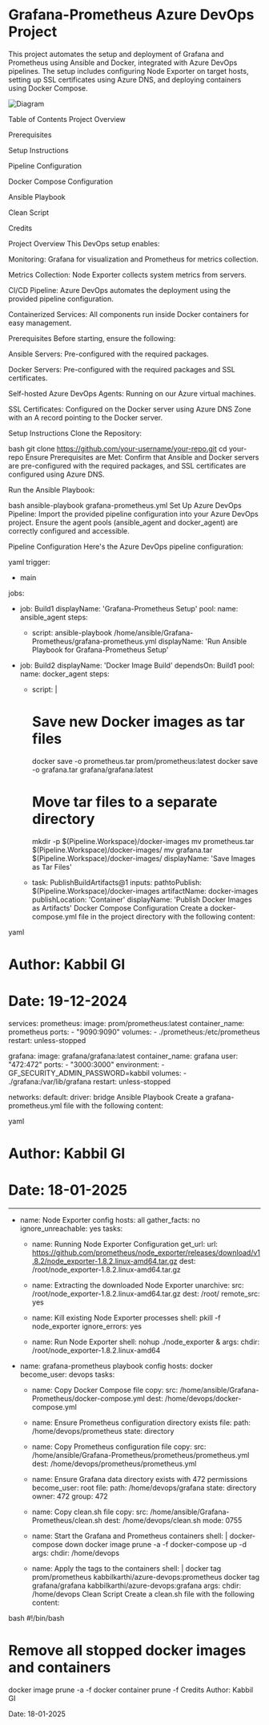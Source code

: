 # Grafana-Prometheus Azure DevOps Project

This project automates the setup and deployment of Grafana and Prometheus using Ansible and Docker, integrated with Azure DevOps pipelines. The setup includes configuring Node Exporter on target hosts, setting up SSL certificates using Azure DNS, and deploying containers using Docker Compose.

![Diagram](file:///C:/Users/gikab/Downloads/Azure-DevOps.drawio.svg)

Table of Contents
Project Overview

Prerequisites

Setup Instructions

Pipeline Configuration

Docker Compose Configuration

Ansible Playbook

Clean Script

Credits

Project Overview
This DevOps setup enables:

Monitoring: Grafana for visualization and Prometheus for metrics collection.

Metrics Collection: Node Exporter collects system metrics from servers.

CI/CD Pipeline: Azure DevOps automates the deployment using the provided pipeline configuration.

Containerized Services: All components run inside Docker containers for easy management.

Prerequisites
Before starting, ensure the following:

Ansible Servers: Pre-configured with the required packages.

Docker Servers: Pre-configured with the required packages and SSL certificates.

Self-hosted Azure DevOps Agents: Running on our Azure virtual machines.

SSL Certificates: Configured on the Docker server using Azure DNS Zone with an A record pointing to the Docker server.

Setup Instructions
Clone the Repository:

bash
git clone https://github.com/your-username/your-repo.git
cd your-repo
Ensure Prerequisites are Met: Confirm that Ansible and Docker servers are pre-configured with the required packages, and SSL certificates are configured using Azure DNS.

Run the Ansible Playbook:

bash
ansible-playbook grafana-prometheus.yml
Set Up Azure DevOps Pipeline: Import the provided pipeline configuration into your Azure DevOps project. Ensure the agent pools (ansible_agent and docker_agent) are correctly configured and accessible.

Pipeline Configuration
Here's the Azure DevOps pipeline configuration:

yaml
trigger:
  - main

jobs:
  - job: Build1
    displayName: 'Grafana-Prometheus Setup'
    pool:
      name: ansible_agent
    steps:
    - script: ansible-playbook /home/ansible/Grafana-Prometheus/grafana-prometheus.yml
      displayName: 'Run Ansible Playbook for Grafana-Prometheus Setup'

  - job: Build2
    displayName: 'Docker Image Build'
    dependsOn: Build1
    pool:
      name: docker_agent
    steps:
    - script: |      
        # Save new Docker images as tar files
        docker save -o prometheus.tar prom/prometheus:latest
        docker save -o grafana.tar grafana/grafana:latest
        
        # Move tar files to a separate directory
        mkdir -p $(Pipeline.Workspace)/docker-images
        mv prometheus.tar $(Pipeline.Workspace)/docker-images/
        mv grafana.tar $(Pipeline.Workspace)/docker-images/
      displayName: 'Save Images as Tar Files'

    - task: PublishBuildArtifacts@1
      inputs:
        pathtoPublish: $(Pipeline.Workspace)/docker-images
        artifactName: docker-images
        publishLocation: 'Container'
      displayName: 'Publish Docker Images as Artifacts'
Docker Compose Configuration
Create a docker-compose.yml file in the project directory with the following content:

yaml
# Author: Kabbil GI
# Date: 19-12-2024

services:
  prometheus:
    image: prom/prometheus:latest
    container_name: prometheus
    ports:
      - "9090:9090"
    volumes:
      - ./prometheus:/etc/prometheus
    restart: unless-stopped

  grafana:
    image: grafana/grafana:latest
    container_name: grafana
    user: "472:472"
    ports:
      - "3000:3000"
    environment:
      - GF_SECURITY_ADMIN_PASSWORD=kabbil
    volumes:
      - ./grafana:/var/lib/grafana
    restart: unless-stopped

networks:
  default:
    driver: bridge
Ansible Playbook
Create a grafana-prometheus.yml file with the following content:

yaml
# Author: Kabbil GI
# Date: 18-01-2025
---
- name: Node Exporter config
  hosts: all
  gather_facts: no
  ignore_unreachable: yes
  tasks:
    - name: Running Node Exporter Configuration
      get_url:
        url: https://github.com/prometheus/node_exporter/releases/download/v1.8.2/node_exporter-1.8.2.linux-amd64.tar.gz
        dest: /root/node_exporter-1.8.2.linux-amd64.tar.gz

    - name: Extracting the downloaded Node Exporter
      unarchive:
        src: /root/node_exporter-1.8.2.linux-amd64.tar.gz 
        dest: /root/
        remote_src: yes

    - name: Kill existing Node Exporter processes 
      shell: pkill -f node_exporter 
      ignore_errors: yes
    
    - name: Run Node Exporter
      shell: nohup ./node_exporter &
      args:
        chdir: /root/node_exporter-1.8.2.linux-amd64

- name: grafana-prometheus playbook config
  hosts: docker
  become_user: devops
  tasks:
    - name: Copy Docker Compose file
      copy:
        src: /home/ansible/Grafana-Prometheus/docker-compose.yml
        dest: /home/devops/docker-compose.yml

    - name: Ensure Prometheus configuration directory exists
      file:
        path: /home/devops/prometheus
        state: directory

    - name: Copy Prometheus configuration file
      copy:
        src: /home/ansible/Grafana-Prometheus/prometheus/prometheus.yml
        dest: /home/devops/prometheus/prometheus.yml

    - name: Ensure Grafana data directory exists with 472 permissions
      become_user: root
      file:
        path: /home/devops/grafana
        state: directory
        owner: 472
        group: 472
    
    - name: Copy clean.sh file
      copy: 
        src: /home/ansible/Grafana-Prometheus/clean.sh
        dest: /home/devops/clean.sh
        mode: 0755
      
    - name: Start the Grafana and Prometheus containers 
      shell: |
        docker-compose down
        docker image prune -a -f
        docker-compose up -d
      args:
        chdir: /home/devops
    
    - name: Apply the tags to the containers
      shell: |
        docker tag prom/prometheus kabbilkarthi/azure-devops:prometheus
        docker tag grafana/grafana kabbilkarthi/azure-devops:grafana
      args:
        chdir: /home/devops
Clean Script
Create a clean.sh file with the following content:

bash
#!/bin/bash

# Remove all stopped docker images and containers

docker image prune -a -f
docker container prune -f
Credits
Author: Kabbil GI

Date: 18-01-2025